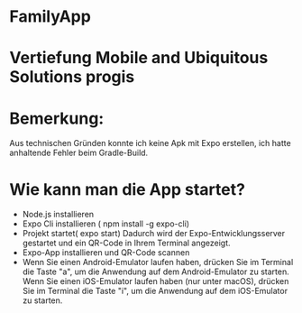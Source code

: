 # FamilyApp
# Vertiefung Mobile and Ubiquitous Solutions progis

# Bemerkung:
Aus technischen Gründen konnte ich keine Apk mit Expo erstellen, ich hatte anhaltende Fehler beim Gradle-Build.


# Wie kann man die App startet?

- Node.js installieren
- Expo Cli installieren ( npm install -g expo-cli)
- Projekt startet( expo start) Dadurch wird der Expo-Entwicklungsserver gestartet und ein QR-Code in Ihrem Terminal angezeigt.
- Expo-App installieren und QR-Code scannen
- Wenn Sie einen Android-Emulator laufen haben, drücken Sie im Terminal die Taste "a", um die Anwendung auf dem Android-Emulator zu starten.
  Wenn Sie einen iOS-Emulator laufen haben (nur unter macOS), drücken Sie im Terminal die Taste "i", um die Anwendung auf dem iOS-Emulator zu starten.

